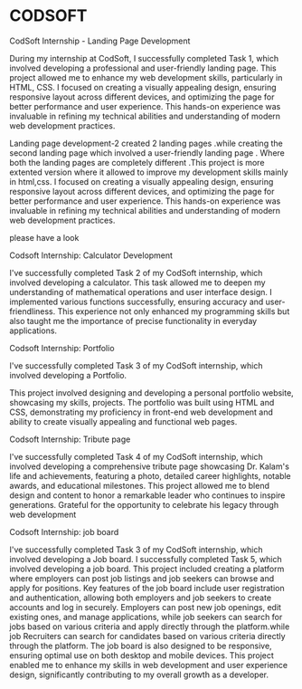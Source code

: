 # CODSOFT
CodSoft Internship - Landing Page Development 


During my internship at CodSoft, I successfully completed Task 1, which involved developing a professional and user-friendly landing page. This project allowed me to enhance my web development skills, particularly in HTML, CSS. I focused on creating a visually appealing design, ensuring responsive layout across different devices, and optimizing the page for better performance and user experience. This hands-on experience was invaluable in refining my technical abilities and understanding of modern web development practices.

Landing page development-2 
created 2 landing pages .while creating the second landing page which involved a user-friendly landing page . Where both the landing pages are completely different .This project is more extented version where it allowed to improve my  development skills mainly in html,css. I focused on creating a visually appealing design, ensuring responsive layout across different devices, and optimizing the page for better performance and user experience. This hands-on experience was invaluable in refining my technical abilities and understanding of modern web development practices.

please have a look




Codsoft Internship: Calculator Development

I've successfully completed Task 2 of my CodSoft internship, which involved developing a calculator. This task allowed me to deepen my understanding of mathematical operations and user interface design. I implemented various functions successfully, ensuring accuracy and user-friendliness. This experience not only enhanced my programming skills but also taught me the importance of precise functionality in everyday applications.



Codsoft Internship: Portfolio 



I've successfully completed Task 3 of my CodSoft internship, which involved developing a Portfolio. 



 This project involved designing and developing a personal portfolio website, showcasing my skills, projects. The portfolio was built using HTML and CSS, demonstrating my proficiency in front-end web development and  ability to create visually appealing and functional web pages.




 


Codsoft Internship: Tribute page

I've successfully completed Task 4 of my CodSoft internship, which involved developing a comprehensive tribute page showcasing Dr. Kalam's life and achievements, featuring a photo, detailed career highlights, notable awards, and educational milestones. This project allowed me to blend design and content to honor a remarkable leader who continues to inspire generations. Grateful for the opportunity to celebrate his legacy through web development




Codsoft Internship: job board

I've successfully completed Task 3 of my CodSoft internship, which involved developing a Job board.  I successfully completed Task 5, which involved developing a job board. This project included creating a platform where employers can post job listings and job seekers can browse and apply for positions. Key features of the job board include user registration and authentication, allowing both employers and job seekers to create accounts and log in securely. Employers can post new job openings, edit existing ones, and manage applications, while job seekers can search for jobs based on various criteria and apply directly through the platform.while job Recruiters can search for candidates based on various criteria directly through the platform. The job board is also designed to be responsive, ensuring optimal use on both desktop and mobile devices. This project enabled me to enhance my skills in web development and user experience design, significantly contributing to my overall growth as a developer.
